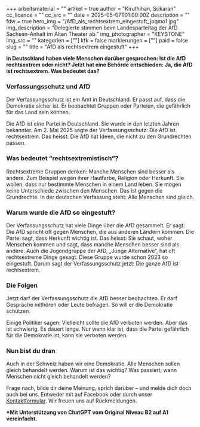 +++
arbeitsmaterial = ""
artikel = true
author = "Kiruthihan, Srikaran"
cc_licence = ""
cc_src = ""
date = 2025-05-07T01:00:00Z
description = ""
fdw = true
hero_img = "/AfD_als_rechtsextrem_eingestuft_joqmo1.jpg"
img_description = "Delegierte stimmen beim Landesparteitag der AfD Sachsen-Anhalt im Alten Theater ab."
img_photographer = "KEYSTONE"
img_src = ""
kategorien = [""]
kfk = false
markierungen = [""]
paid = false
slug = ""
title = "AfD als rechtsextrem eingestuft"
+++

**In Deutschland haben viele Menschen darüber gesprochen: Ist die AfD rechtsextrem oder nicht? Jetzt hat eine Behörde entschieden: Ja, die AfD ist rechtsextrem. Was bedeutet das?**

### Verfassungsschutz und AfD

Der Verfassungsschutz ist ein Amt in Deutschland. Er passt auf, dass die Demokratie sicher ist. Er beobachtet Gruppen oder Parteien, die gefährlich für das Land sein können.

Die AfD ist eine Partei in Deutschland. Sie wurde in den letzten Jahren bekannter. Am 2. Mai 2025 sagte der Verfassungsschutz: Die AfD ist rechtsextrem. Das heisst: Die AfD hat Ideen, die nicht zu den Grundrechten passen.

### Was bedeutet “rechtsextremistisch”?

Rechtsextreme Gruppen denken: Manche Menschen sind besser als andere. Zum Beispiel wegen ihrer Hautfarbe, Religion oder Herkunft. Sie wollen, dass nur bestimmte Menschen in einem Land leben. Sie mögen keine Unterschiede zwischen den Menschen. Das ist gegen die Grundrechte. In der deutschen Verfassung steht: Alle Menschen sind gleich.

### Warum wurde die AfD so eingestuft?

Der Verfassungsschutz hat viele Dinge über die AfD gesammelt. Er sagt: Die AfD spricht oft gegen Menschen, die aus anderen Ländern kommen. Die Partei sagt, dass Herkunft wichtig ist. Das heisst: Sie schaut, woher Menschen kommen und sagt, dass manche Menschen besser sind als andere. Auch die Jugendgruppe der AfD, „Junge Alternative“, hat oft rechtsextreme Dinge gesagt. Diese Gruppe wurde schon 2023 so eingestuft. Darum sagt der Verfassungsschutz jetzt: Die ganze AfD ist rechtsextrem.

### Die Folgen

Jetzt darf der Verfassungsschutz die AfD besser beobachten. Er darf Gespräche mithören oder Leute befragen. So will er die Demokratie schützen.

Einige Politiker sagen: Vielleicht sollte die AfD verboten werden. Aber das ist schwierig. Es dauert lange. Nur wenn klar ist, dass die Partei gefährlich für die Demokratie ist, kann sie verboten werden.

### Nun bist du dran

Auch in der Schweiz haben wir eine Demokratie. Alle Menschen sollen gleich behandelt werden. Warum ist das wichtig? Was passiert, wenn Menschen nicht gleich behandelt werden?

Frage nach, bilde dir deine Meinung, sprich darüber – und melde dich doch auch bei uns. Entweder mit auf Facebook oder durch unser [Kontaktformular](https://www.chinderzytig.ch/kontakt/). Wir freuen uns auf Rückmeldungen.

**\*Mit Unterstützung von ChatGPT vom Original Niveau B2 auf A1 vereinfacht.**
